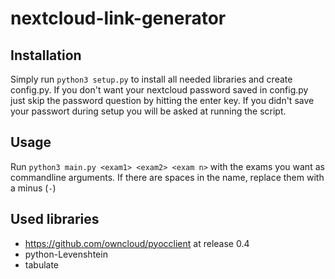 # nextcloud-link-generator
## Installation
Simply run ```python3 setup.py``` to install all needed libraries and create config.py. If you don't want your nextcloud password saved in config.py just skip the password question by hitting the enter key. 
If you didn't save your passwort during setup you will be asked at running the script.

## Usage
Run ```python3 main.py <exam1> <exam2> <exam n>``` with the exams you want as commandline arguments. If there are spaces in the name, replace them with a minus (```-```)

## Used libraries
  - https://github.com/owncloud/pyocclient at release 0.4
  - python-Levenshtein
  - tabulate
